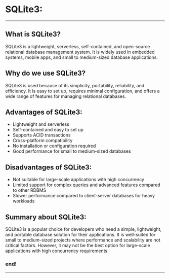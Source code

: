 # SQLite3: 

---

## What is SQLite3?
   
SQLite3 is a lightweight, serverless, self-contained, and open-source relational database management system. It is
widely used in embedded systems, mobile apps, and small to medium-sized database applications.


## Why do we use SQLite3?
    
SQLite3 is used because of its simplicity, portability, reliability, and efficiency. It is easy to set up, requires 
minimal configuration, and offers a wide range of features for managing relational databases.

    
## Advantages of SQLite3:

- Lightweight and serverless
- Self-contained and easy to set up
- Supports ACID transactions
- Cross-platform compatibility
- No installation or configuration required
- Good performance for small to medium-sized databases


## Disadvantages of SQLite3:

- Not suitable for large-scale applications with high concurrency
- Limited support for complex queries and advanced features compared to other RDBMS
- Slower performance compared to client-server databases for heavy workloads


## Summary about SQLite3:

SQLite3 is a popular choice for developers who need a simple, lightweight, and portable database solution for their 
applications. It is well-suited for small to medium-sized projects where performance and scalability are not critical 
factors. However, it may not be the best option for large-scale applications with high concurrency requirements.


### end! 

---
